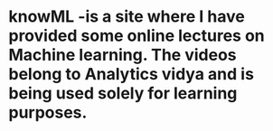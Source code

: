 # knowML -is a site where I have provided some online lectures on Machine learning. The videos belong to Analytics vidya and is being used solely for learning purposes. 
